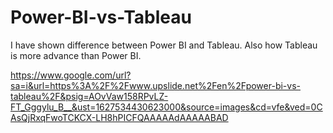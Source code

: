 # Power-BI-vs-Tableau
I have shown difference between Power BI and Tableau. Also how Tableau is more advance than Power BI.

https://www.google.com/url?sa=i&url=https%3A%2F%2Fwww.upslide.net%2Fen%2Fpower-bi-vs-tableau%2F&psig=AOvVaw158RPvLZ-FT_Gggylu_B__&ust=1627534430623000&source=images&cd=vfe&ved=0CAsQjRxqFwoTCKCX-LH8hPICFQAAAAAdAAAAABAD
